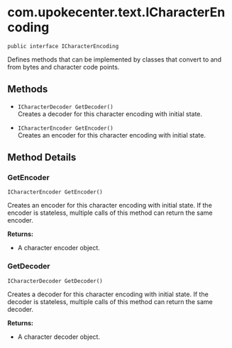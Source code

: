 # com.upokecenter.text.ICharacterEncoding

    public interface ICharacterEncoding

Defines methods that can be implemented by classes that convert to and from
 bytes and character code points.

## Methods

* `ICharacterDecoder GetDecoder()`<br>
 Creates a decoder for this character encoding with initial state.

* `ICharacterEncoder GetEncoder()`<br>
 Creates an encoder for this character encoding with initial state.

## Method Details

### GetEncoder

    ICharacterEncoder GetEncoder()

Creates an encoder for this character encoding with initial state. If the
 encoder is stateless, multiple calls of this method can return the same
 encoder.

**Returns:**

* A character encoder object.

### GetDecoder

    ICharacterDecoder GetDecoder()

Creates a decoder for this character encoding with initial state. If the
 decoder is stateless, multiple calls of this method can return the same
 decoder.

**Returns:**

* A character decoder object.
